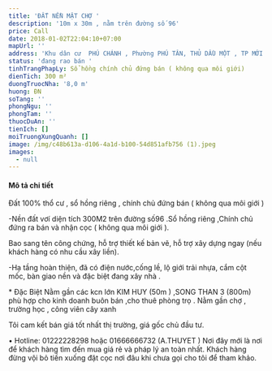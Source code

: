 ```yaml
---
title: 'ĐẤT NỀN MẶT CHỢ '
description: '10m x 30m , nằm trên đường số 96'
price: Call
date: 2018-01-02T22:04:10+07:00
mapUrl: ''
address: 'Khu dân cư  PHÚ CHÁNH , Phường PHÚ TÂN, THỦ DẦU MỘT , TP MỚI BÌNH DƯƠNG .'
status: 'đang rao bán '
tinhTrangPhapLy: Sổ hồng chính chủ đứng bán ( không qua môi giới)
dienTich: 300 m²
duongTruocNha: '8,0 m'
huong: ĐN
soTang: ''
phongNgu: ''
phongTam: ''
thuocDuAn: ''
tienIch: []
moiTruongXungQuanh: []
image: /img/c48b613a-d106-4a1d-b100-54d851afb756 (1).jpeg
images:
  - null
---
```

#### Mô tả chi tiết

  Đất 100% thổ cư , sổ hồng riêng , chính chủ đứng bán ( không qua môi giới )

\-Nền đất vơí diện tích  300M2     trên đường số96     .Sổ hồng riêng ,Chính chủ đứng ra bán và nhận cọc ( không qua môi giới ).

Bao sang tên công chứng, hỗ trợ thiết kế bản vẽ, hỗ trợ xây dựng ngay (nếu khách hàng có nhu cầu xây liền).

\-Hạ tầng hoàn thiện, đã có điện nước,cống lề, lộ giới trải nhựa, cắm cột mốc, bàn giao nền và đặc biệt đang xây nhà . 

\* Đặc Biệt Nằm gần các kcn lớn KIM HUY (50m ) ,SONG THAN 3 (800m) phù hợp cho kinh doanh buôn bán ,cho thuê phòng trọ . Nằm gần chợ , trường học , công viên cây xanh

Tôi cam kết bán giá tốt nhất thị trường, giá gốc chủ đầu tư.

•	Hotline: 01222228298 hoặc 01666666732 (A.THUYET ) Nơi đây mới là nơi để khách hàng tìm đến mua giá rẻ và pháp lý an toàn nhất. Khách hàng đừng vội bỏ tiền xuống đặt cọc nơi đâu khi chưa gọi cho tôi để tham khảo.
